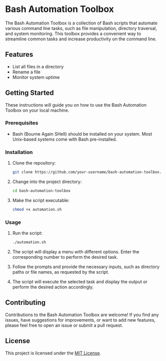 # Bash Automation Toolbox

The Bash Automation Toolbox is a collection of Bash scripts that automate various command line tasks, such as file manipulation, directory traversal, and system monitoring. This toolbox provides a convenient way to streamline common tasks and increase productivity on the command line.

## Features

- List all files in a directory
- Rename a file
- Monitor system uptime

## Getting Started

These instructions will guide you on how to use the Bash Automation Toolbox on your local machine.

### Prerequisites

- Bash (Bourne Again SHell) should be installed on your system. Most Unix-based systems come with Bash pre-installed.

### Installation

1. Clone the repository:

   ```bash
   git clone https://github.com/your-username/bash-automation-toolbox.git
   ```

2. Change into the project directory:

   ```bash
   cd bash-automation-toolbox
   ```

3. Make the script executable:

   ```bash
   chmod +x automation.sh
   ```

### Usage

1. Run the script:

   ```bash
   ./automation.sh
   ```

2. The script will display a menu with different options. Enter the corresponding number to perform the desired task.

3. Follow the prompts and provide the necessary inputs, such as directory paths or file names, as requested by the script.

4. The script will execute the selected task and display the output or perform the desired action accordingly.

## Contributing

Contributions to the Bash Automation Toolbox are welcome! If you find any issues, have suggestions for improvements, or want to add new features, please feel free to open an issue or submit a pull request.

## License

This project is licensed under the [MIT License](LICENSE).
